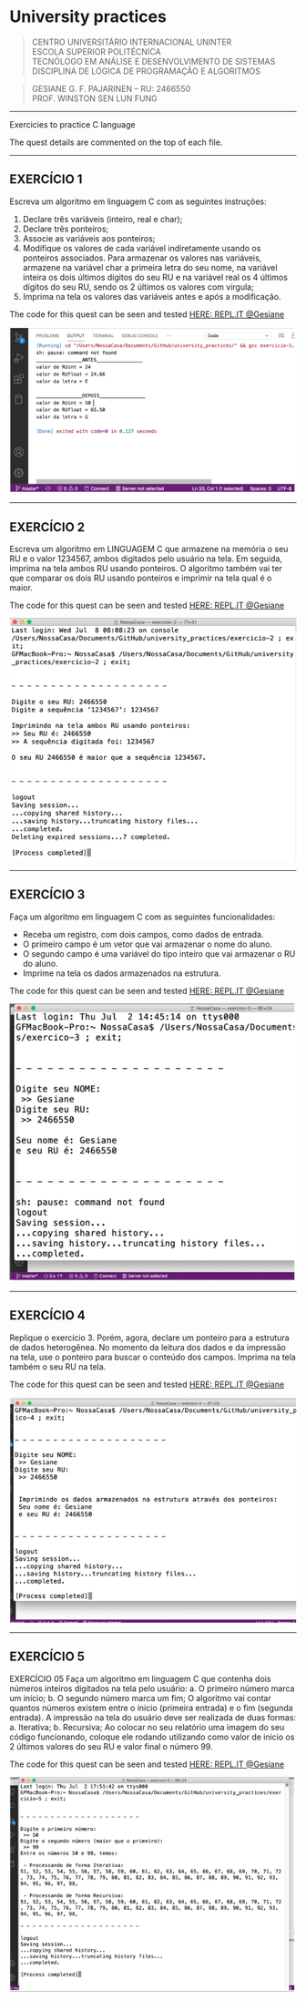 # University practices

>CENTRO UNIVERSITÁRIO INTERNACIONAL UNINTER   
>ESCOLA SUPERIOR POLITÉCNICA   
>TECNÓLOGO EM ANÁLISE E DESENVOLVIMENTO DE SISTEMAS   
>DISCIPLINA DE LÓGICA DE PROGRAMAÇÃO E ALGORITMOS
  
  >GESIANE G. F. PAJARINEN – RU: 2466550   
  >PROF. WINSTON SEN LUN FUNG 

  ***


Exercicies to practice C language

The quest details are commented on the top of each file.

***
## EXERCÍCIO 1   

Escreva um algoritmo em linguagem C com as seguintes instruções:
1. Declare três variáveis (inteiro, real e char);
2. Declare três ponteiros;
3. Associe as variáveis aos ponteiros;
4. Modifique os valores de cada variável indiretamente  usando os ponteiros associados. 
   Para armazenar os valores nas variáveis, armazene na variável char a primeira letra do seu nome, 
   na variável inteira os dois últimos dígitos do seu RU e na variável real os 4 últimos dígitos do seu RU, 
   sendo os 2 últimos os valores com virgula;
5. Imprima na tela os valores das variáveis antes e após a modificação.

The code for this quest can be seen and tested [HERE: REPL.IT @Gesiane](https://repl.it/@Gesiane/exer-1#main.c)   

![Code running](https://github.com/GePajarinen/C-Language-practices/blob/master/Trabalho%20n2/images/EXER1.png?raw=true)


***
## EXERCÍCIO 2   

Escreva um algoritmo em LINGUAGEM C que armazene na memória o seu RU e o
valor 1234567, ambos digitados pelo usuário na tela.
Em seguida, imprima na tela ambos RU usando ponteiros. 
O algoritmo também vai ter que comparar os dois RU usando ponteiros e imprimir na tela qual é o maior.

The code for this quest can be seen and tested [HERE: REPL.IT @Gesiane](https://repl.it/@Gesiane/exer-2#main.c)   

![Code running](https://github.com/GePajarinen/C-Language-practices/blob/master/Trabalho%20n2/images/EXER2.png?raw=true)   

***
## EXERCÍCIO 3   

Faça um algoritmo em linguagem C com as seguintes funcionalidades:
- Receba um registro, com dois campos, como dados de entrada.
- O primeiro campo é um vetor que vai armazenar o nome do aluno.
- O segundo campo é uma variável do tipo inteiro que vai armazenar o RU do aluno.
- Imprime na tela os dados armazenados na estrutura.

The code for this quest can be seen and tested [HERE: REPL.IT @Gesiane](https://repl.it/@Gesiane/exer-3#main.c)   

![Code running](https://github.com/GePajarinen/C-Language-practices/blob/master/Trabalho%20n2/images/EXER3.png?raw=true)  

***
## EXERCÍCIO 4   

Replique o exercício 3. Porém, agora, declare um ponteiro para a estrutura de dados heterogênea. 
No momento da leitura dos dados e da impressão na tela, use o ponteiro para buscar o conteúdo dos campos. 
Imprima na tela também o seu RU na tela.

The code for this quest can be seen and tested [HERE: REPL.IT @Gesiane](https://repl.it/@Gesiane/exer-4#main.c)   

![Code running](https://github.com/GePajarinen/C-Language-practices/blob/master/Trabalho%20n2/images/EXER4.png?raw=true)   

***
## EXERCÍCIO 5    

EXERCÍCIO 05
Faça um algoritmo em linguagem C que contenha dois números inteiros digitados na tela pelo usuário:
a. O primeiro número marca um início;
b. O segundo número marca um fim;
O algoritmo vai contar quantos números existem entre o início (primeira entrada) e o fim (segunda entrada). 
A impressão na tela do usuário deve ser realizada de duas formas:
a. Iterativa;
b. Recursiva;
Ao colocar no seu relatório uma imagem do seu código funcionando, coloque ele
  rodando utilizando como valor de inicio os 2 últimos valores do seu RU e valor final
  o número 99.

The code for this quest can be seen and tested [HERE: REPL.IT @Gesiane](https://repl.it/@Gesiane/exer-5)   

![Code running](https://github.com/GePajarinen/C-Language-practices/blob/master/Trabalho%20n2/images/EXER5.png?raw=true)


